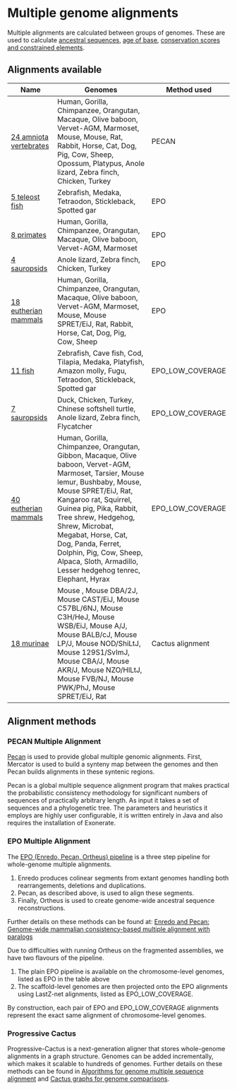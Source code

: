 # Multiple genome alignments

Multiple alignments are calculated between groups of genomes. These are used to calculate [ancestral sequences](ancestral_sequences.md), [age of base](age_of_base.md), [conservation scores and constrained elements](conservation_and_constrained.md).

## Alignments available

Name | Genomes | Method used
--- | --- | ---
[24 amniota vertebrates](http://www.ensembl.org/info/genome/compara/mlss.html?mlss=830) | Human, Gorilla, Chimpanzee, Orangutan, Macaque, Olive baboon, Vervet-AGM, Marmoset, Mouse, Mouse, Rat, Rabbit, Horse, Cat, Dog, Pig, Cow, Sheep, Opossum, Platypus, Anole lizard, Zebra finch, Chicken, Turkey | PECAN
[5 teleost fish](http://www.ensembl.org/info/genome/compara/mlss.html?mlss=768) | Zebrafish, Medaka, Tetraodon, Stickleback, Spotted gar | EPO
[8 primates](http://www.ensembl.org/info/genome/compara/mlss.html?mlss=822) | Human, Gorilla, Chimpanzee, Orangutan, Macaque, Olive baboon, Vervet-AGM, Marmoset  | EPO
[4 sauropsids](http://www.ensembl.org/info/genome/compara/mlss.html?mlss=825) | Anole lizard, Zebra finch, Chicken, Turkey | EPO
[18 eutherian mammals](http://www.ensembl.org/info/genome/compara/mlss.html?mlss=828) | Human, Gorilla, Chimpanzee, Orangutan, Macaque, Olive baboon, Vervet-AGM, Marmoset, Mouse, Mouse SPRET/EiJ, Rat, Rabbit, Horse, Cat, Dog, Pig, Cow, Sheep | EPO
[11 fish](http://www.ensembl.org/info/genome/compara/mlss.html?mlss=793) | Zebrafish, Cave fish, Cod, Tilapia, Medaka, Platyfish, Amazon molly, Fugu, Tetraodon, Stickleback, Spotted gar  | EPO_LOW_COVERAGE
[7 sauropsids](http://www.ensembl.org/info/genome/compara/mlss.html?mlss=826) | Duck, Chicken, Turkey, Chinese softshell turtle, Anole lizard, Zebra finch, Flycatcher | EPO_LOW_COVERAGE
[40 eutherian mammals](http://www.ensembl.org/info/genome/compara/mlss.html?mlss=829) | Human, Gorilla, Chimpanzee, Orangutan, Gibbon, Macaque, Olive baboon, Vervet-AGM, Marmoset, Tarsier, Mouse lemur, Bushbaby, Mouse, Mouse SPRET/EiJ, Rat, Kangaroo rat, Squirrel, Guinea pig, Pika, Rabbit, Tree shrew, Hedgehog, Shrew, Microbat, Megabat, Horse, Cat, Dog, Panda, Ferret, Dolphin, Pig, Cow, Sheep, Alpaca, Sloth, Armadillo, Lesser hedgehog tenrec, Elephant, Hyrax | EPO_LOW_COVERAGE
[18 murinae](http://www.ensembl.org/info/genome/compara/mlss.html?mlss=835) | Mouse , Mouse DBA/2J, Mouse CAST/EiJ, Mouse C57BL/6NJ, Mouse C3H/HeJ, Mouse WSB/EiJ, Mouse A/J, Mouse BALB/cJ, Mouse LP/J, Mouse NOD/ShiLtJ, Mouse 129S1/SvImJ, Mouse CBA/J, Mouse AKR/J, Mouse NZO/HlLtJ, Mouse FVB/NJ, Mouse PWK/PhJ, Mouse SPRET/EiJ, Rat  | Cactus alignment

## Alignment methods

### PECAN Multiple Alignment

[Pecan](http://hgwdev.cse.ucsc.edu/~benedict/code/Pecan.html) is used to provide global multiple genomic alignments. First, Mercator is used to build a synteny map between the genomes and then Pecan builds alignments in these syntenic regions.

Pecan is a global multiple sequence alignment program that makes practical the probabilistic consistency methodology for significant numbers of sequences of practically arbitrary length. As input it takes a set of sequences and a phylogenetic tree. The parameters and heuristics it employs are highly user configurable, it is written entirely in Java and also requires the installation of Exonerate.

### EPO Multiple Alignment

The [EPO (Enredo, Pecan, Ortheus) pipeline](EPO_pipeline.md) is a three step pipeline for whole-genome multiple alignments.
1. Enredo produces colinear segments from extant genomes handling both rearrangements, deletions and duplications.
2. Pecan, as described above, is used to align these segments.
3. Finally, Ortheus is used to create genome-wide ancestral sequence reconstructions.

Further details on these methods can be found at: [Enredo and Pecan: Genome-wide mammalian consistency-based multiple alignment with paralogs](http://europepmc.org/abstract/MED/18849524)

Due to difficulties with running Ortheus on the fragmented assemblies, we have two flavours of the pipeline.
1. The plain EPO pipeline is available on the chromosome-level genomes, listed as EPO in the table above
2. The scaffold-level genomes are then projected onto the EPO alignments using LastZ-net alignments, listed as EPO_LOW_COVERAGE.

By construction, each pair of EPO and EPO_LOW_COVERAGE alignments represent the exact same alignment of chromosome-level genomes.

### Progressive Cactus

Progressive-Cactus is a next-generation aligner that stores whole-genome alignments in a graph structure. Genomes can be added incrementally, which makes it scalable to hundreds of genomes. Further details on these methods can be found in [Algorithms for genome multiple sequence alignment](http://europepmc.org/articles/PMC3166836) and [Cactus graphs for genome comparisons](http://europepmc.org/abstract/MED/21385048).
